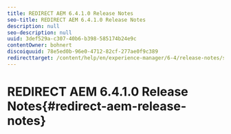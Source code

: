 ```yaml
---
title: REDIRECT AEM 6.4.1.0 Release Notes
seo-title: REDIRECT AEM 6.4.1.0 Release Notes
description: null
seo-description: null
uuid: 3def529a-c307-40b6-b398-585174b24e9c
contentOwner: bohnert
discoiquuid: 78e5ed0b-96e0-4712-82cf-277ae0f9c389
redirecttarget: /content/help/en/experience-manager/6-4/release-notes/sp-release-notes
---
```


# REDIRECT AEM 6.4.1.0 Release Notes{#redirect-aem-release-notes}

